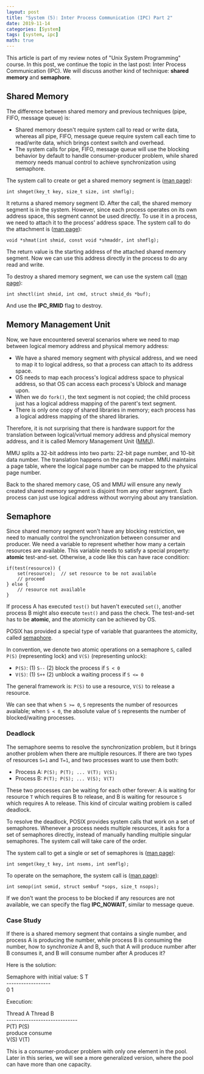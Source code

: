 ```yaml
---
layout: post
title: "System (5): Inter Process Communication (IPC) Part 2"
date: 2019-11-14
categories: [System]
tags: [system, ipc]
math: true
---
```


This article is part of my review notes of "Unix System Programming" course. In this post, we continue the topic in the last post: Inter Process Communication (IPC). We will discuss another kind of technique: **shared memory** and **semaphore**.

## Shared Memory

The difference between shared memory and previous techniques (pipe, FIFO, message queue) is:
* Shared memory doesn't require system call to read or write data, whereas all pipe, FIFO, message queue require system call each time to read/write data, which brings context switch and overhead.
* The system calls for pipe, FIFO, message queue will use the blocking behavior by default to handle consumer-producer problem, while shared memory needs manual control to achieve synchronization using semaphore.

The system call to create or get a shared memory segment is ([man page](http://man7.org/linux/man-pages/man2/shmget.2.html)):

```int shmget(key_t key, size_t size, int shmflg);```

It returns a shared memory segment ID. After the call, the shared memory segment is in the system. However, since each process operates on its own address space, this segment cannot be used directly. To use it in a process, we need to attach it to the process' address space. The system call to do the attachment is ([man page](http://man7.org/linux/man-pages/man2/shmat.2.html)):

```void *shmat(int shmid, const void *shmaddr, int shmflg);```

The return value is the starting address of the attached shared memory segment. Now we can use this address directly in the process to do any read and write.

To destroy a shared memory segment, we can use the system call ([man page](http://man7.org/linux/man-pages/man2/shmctl.2.html)):

```int shmctl(int shmid, int cmd, struct shmid_ds *buf);```

And use the **IPC_RMID** flag to destroy.

## Memory Management Unit

Now, we have encountered several scenarios where we need to map between logical memory address and physical memory address:
* We have a shared memory segment with physical address, and we need to map it to logical address, so that a process can attach to its address space.
* OS needs to map each process's logical address space to physical address, so that OS can access each process's Ublock and manage upon.
* When we do `fork()`, the text segment is not copied; the child process just has a logical address mapping of the parent's text segment.
* There is only one copy of shared libraries in memory; each process has a logical address mapping of the shared libraries.

Therefore, it is not surprising that there is hardware support for the translation between logical/virtual memory address and physical memory address, and it is called Memory Management Unit ([MMU](https://en.wikipedia.org/wiki/Memory_management_unit)).

MMU splits a 32-bit address into two parts: 22-bit page number, and 10-bit data number. The translation happens on the page number. MMU maintains a page table, where the logical page number can be mapped to the physical page number.

Back to the shared memory case, OS and MMU will ensure any newly created shared memory segment is disjoint from any other segment. Each process can just use logical address without worrying about any translation.

## Semaphore

Since shared memory segment won't have any blocking restriction, we need to manually control the synchronization between consumer and producer. We need a variable to represent whether how many a certain resources are available. This variable needs to satisfy a special property: **atomic** test-and-set. Otherwise, a code like this can have race condition:

```
if(test(resource)) {
    set(resource);  // set resource to be not available
    // proceed
} else {
    // resource not available
}
```

If process A has executed `test()` but haven't executed `set()`, another process B might also execute `test()` and pass the check. The test-and-set has to be **atomic**, and the atomicity can be achieved by OS.

POSIX has provided a special type of variable that guarantees the atomicity, called [semaphore](https://en.wikipedia.org/wiki/Semaphore_(programming)).

In convention, we denote two atomic operations on a semaphore `S`, called `P(S)` (representing lock) and `V(S)` (representing unlock):
* `P(S)`: (1) `S--` (2) block the process if `S < 0`
* `V(S)`: (1) `S++` (2) unblock a waiting process if `S <= 0`

The general framework is: `P(S)` to use a resource, `V(S)` to release a resource.

We can see that when `S >= 0`, `S` represents the number of resources available; when `S < 0`, the absolute value of `S` represents the number of blocked/waiting processes.

### Deadlock

The semaphore seems to resolve the synchronization problem, but it brings another problem when there are multiple resources. If there are two types of resources `S=1` and `T=1`, and two processes want to use them both:
* Process A: `P(S); P(T); ... V(T); V(S);`
* Process B: `P(T); P(S); ... V(S); V(T)`

These two processes can be waiting for each other forever: A is waiting for resource `T` which requires B to release, and B is waiting for resource `S` which requires A to release. This kind of circular waiting problem is called deadlock.

To resolve the deadlock, POSIX provides system calls that work on a set of semaphores. Whenever a process needs multiple resources, it asks for a set of semaphores directly, instead of manually handling multiple singular semaphores. The system call will take care of the order.

The system call to get a single or set of semaphores is ([man page](http://man7.org/linux/man-pages/man2/semget.2.html)):

```int semget(key_t key, int nsems, int semflg);```

To operate on the semaphore, the system call is ([man page](http://man7.org/linux/man-pages/man2/semop.2.html)):

```int semop(int semid, struct sembuf *sops, size_t nsops);```

If we don't want the process to be blocked if any resources are not available, we can specify the flag **IPC_NOWAIT**, similar to message queue.

### Case Study

If there is a shared memory segment that contains a single number, and process A is producing the number, while process B is consuming the number, how to synchronize A and B, such that A will produce number after B consumes it, and B will consume number after A produces it?

Here is the solution:

Semaphore with initial value:
S                T\
\------------------\
0                1

Execution:

Thread A              Thread B\
\-----------------------------\
P(T)                  P(S)\
produce               consume\
V(S)                  V(T)

This is a consumer-producer problem with only one element in the pool. Later in this series, we will see a more generalized version, where the pool can have more than one capacity.
